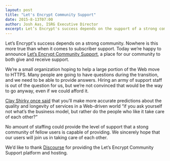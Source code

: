 ```yaml
---
layout: post
title: "Let's Encrypt Community Support"
date: 2015-8-13T07:00
author: Josh Aas, ISRG Executive Director
excerpt: Let’s Encrypt's success depends on the support of a strong community. Nowhere is this more true than when it comes to subscriber support. Today we’re happy to announce <a href="https://community.letsencrypt.org/">Let’s Encrypt Community Support</a>, a place for our community to both give and receive support.
---
```


Let’s Encrypt's success depends on a strong community. Nowhere is this more true than when it comes to subscriber support. Today we’re happy to announce [Let’s Encrypt Community Support](https://community.letsencrypt.org/), a place for our community to both give and receive support.

We’re a small organization hoping to help a large portion of the Web move to HTTPS. Many people are going to have questions during the transition, and we need to be able to provide answers. Hiring an army of support staff is out of the question for us, but we’re not convinced that would be the way to go anyway, even if we could afford it.

[Clay Shirky once said](https://www.youtube.com/watch?v=Xe1TZaElTAs) that you’ll make more accurate predictions about the quality and longevity of services in a Web-driven world “if you ask yourself not what’s the business model, but rather do the people who like it take care of each other?”

No amount of staffing could provide the level of support that a stong community of fellow users is capable of providing. We sincerely hope that our users will join us in taking care of each other.

We’d like to thank [Discourse](https://www.discourse.org/) for providing the Let’s Encrypt Community Support platform and hosting.
